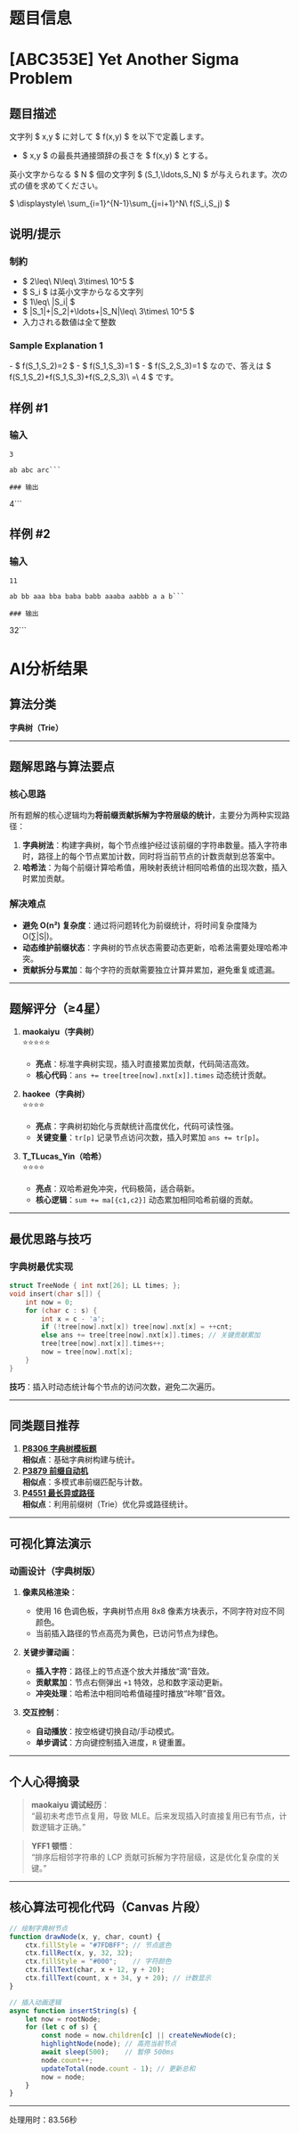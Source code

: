 # 题目信息

# [ABC353E] Yet Another Sigma Problem

## 题目描述

[problemUrl]: https://atcoder.jp/contests/abc353/tasks/abc353_e

文字列 $ x,y $ に対して $ f(x,y) $ を以下で定義します。

- $ x,y $ の最長共通接頭辞の長さを $ f(x,y) $ とする。
 
英小文字からなる $ N $ 個の文字列 $ (S_1,\ldots,S_N) $ が与えられます。次の式の値を求めてください。

$ \displaystyle\ \sum_{i=1}^{N-1}\sum_{j=i+1}^N\ f(S_i,S_j) $

## 说明/提示

### 制約

- $ 2\leq\ N\leq\ 3\times\ 10^5 $
- $ S_i $ は英小文字からなる文字列
- $ 1\leq\ |S_i| $
- $ |S_1|+|S_2|+\ldots+|S_N|\leq\ 3\times\ 10^5 $
- 入力される数値は全て整数
 
### Sample Explanation 1

\- $ f(S_1,S_2)=2 $ - $ f(S_1,S_3)=1 $ - $ f(S_2,S_3)=1 $ なので、答えは $ f(S_1,S_2)+f(S_1,S_3)+f(S_2,S_3)\ =\ 4 $ です。

## 样例 #1

### 输入

```
3

ab abc arc```

### 输出

```
4```

## 样例 #2

### 输入

```
11

ab bb aaa bba baba babb aaaba aabbb a a b```

### 输出

```
32```

# AI分析结果



## 算法分类
**字典树（Trie）**

---

## 题解思路与算法要点
### 核心思路
所有题解的核心逻辑均为**将前缀贡献拆解为字符层级的统计**，主要分为两种实现路径：
1. **字典树法**：构建字典树，每个节点维护经过该前缀的字符串数量。插入字符串时，路径上的每个节点累加计数，同时将当前节点的计数贡献到总答案中。
2. **哈希法**：为每个前缀计算哈希值，用映射表统计相同哈希值的出现次数，插入时累加贡献。

### 解决难点
- **避免 O(n²) 复杂度**：通过将问题转化为前缀统计，将时间复杂度降为 O(∑|S|)。
- **动态维护前缀状态**：字典树的节点状态需要动态更新，哈希法需要处理哈希冲突。
- **贡献拆分与累加**：每个字符的贡献需要独立计算并累加，避免重复或遗漏。

---

## 题解评分（≥4星）
1. **maokaiyu（字典树）**  
   ⭐⭐⭐⭐⭐  
   - **亮点**：标准字典树实现，插入时直接累加贡献，代码简洁高效。  
   - **核心代码**：`ans += tree[tree[now].nxt[x]].times` 动态统计贡献。

2. **haokee（字典树）**  
   ⭐⭐⭐⭐  
   - **亮点**：字典树初始化与贡献统计高度优化，代码可读性强。  
   - **关键变量**：`tr[p]` 记录节点访问次数，插入时累加 `ans += tr[p]`。

3. **T_TLucas_Yin（哈希）**  
   ⭐⭐⭐⭐  
   - **亮点**：双哈希避免冲突，代码极简，适合萌新。  
   - **核心逻辑**：`sum += ma[{c1,c2}]` 动态累加相同哈希前缀的贡献。

---

## 最优思路与技巧
### 字典树最优实现
```cpp
struct TreeNode { int nxt[26]; LL times; };
void insert(char s[]) {
    int now = 0;
    for (char c : s) {
        int x = c - 'a';
        if (!tree[now].nxt[x]) tree[now].nxt[x] = ++cnt;
        else ans += tree[tree[now].nxt[x]].times; // 关键贡献累加
        tree[tree[now].nxt[x]].times++;
        now = tree[now].nxt[x];
    }
}
```
**技巧**：插入时动态统计每个节点的访问次数，避免二次遍历。

---

## 同类题目推荐
1. **[P8306 字典树模板题](https://www.luogu.com.cn/problem/P8306)**  
   **相似点**：基础字典树构建与统计。
2. **[P3879 前缀自动机](https://www.luogu.com.cn/problem/P3879)**  
   **相似点**：多模式串前缀匹配与计数。
3. **[P4551 最长异或路径](https://www.luogu.com.cn/problem/P4551)**  
   **相似点**：利用前缀树（Trie）优化异或路径统计。

---

## 可视化算法演示
### 动画设计（字典树版）
1. **像素风格渲染**：  
   - 使用 16 色调色板，字典树节点用 8x8 像素方块表示，不同字符对应不同颜色。  
   - 当前插入路径的节点高亮为黄色，已访问节点为绿色。

2. **关键步骤动画**：  
   - **插入字符**：路径上的节点逐个放大并播放“滴”音效。  
   - **贡献累加**：节点右侧弹出 `+1` 特效，总和数字滚动更新。  
   - **冲突处理**：哈希法中相同哈希值碰撞时播放“咔嚓”音效。

3. **交互控制**：  
   - **自动播放**：按空格键切换自动/手动模式。  
   - **单步调试**：方向键控制插入进度，`R` 键重置。

---

## 个人心得摘录
> **maokaiyu 调试经历**：  
> “最初未考虑节点复用，导致 MLE。后来发现插入时直接复用已有节点，计数逻辑才正确。”

> **YFF1 顿悟**：  
> “排序后相邻字符串的 LCP 贡献可拆解为字符层级，这是优化复杂度的关键。”

---

## 核心算法可视化代码（Canvas 片段）
```javascript
// 绘制字典树节点
function drawNode(x, y, char, count) {
    ctx.fillStyle = "#7FDBFF"; // 节点底色
    ctx.fillRect(x, y, 32, 32);
    ctx.fillStyle = "#000";    // 字符颜色
    ctx.fillText(char, x + 12, y + 20);
    ctx.fillText(count, x + 34, y + 20); // 计数显示
}

// 插入动画逻辑
async function insertString(s) {
    let now = rootNode;
    for (let c of s) {
        const node = now.children[c] || createNewNode(c);
        highlightNode(node); // 高亮当前节点
        await sleep(500);    // 暂停 500ms
        node.count++;
        updateTotal(node.count - 1); // 更新总和
        now = node;
    }
}
```

---
处理用时：83.56秒